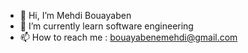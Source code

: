 - 👋 Hi, I’m Mehdi Bouayaben
- 🌱 I’m currently learn software engineering
- 📫 How to reach me : bouayabenemehdi@gmail.com

<!---
bouayabenmehdi/bouayabenmehdi is a ✨ special ✨ repository because its `README.md` (this file) appears on your GitHub profile.
You can click the Preview link to take a look at your changes.
--->
